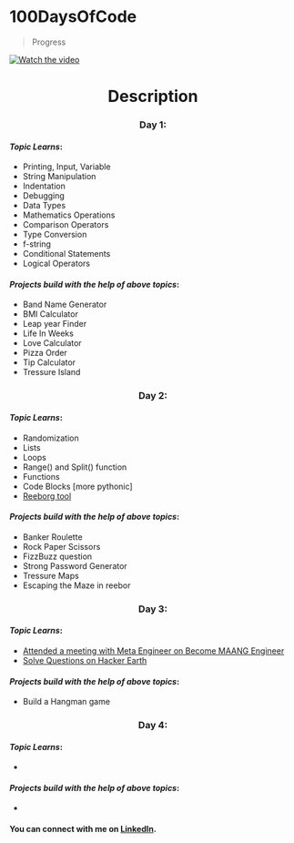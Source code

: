 # 100DaysOfCode
> Progress

[![Watch the video](https://c.tenor.com/bCfpwMjfAi0AAAAC/cat-typing.gif)](https://www.linkedin.com/in/rishabhbaghel)
<h1 align="center"><b>Description</b></h1>

<!-- https://encrypted-tbn0.gstatic.com/images?q=tbn:ANd9GcTVVI9uHla9DIDfQOx5V4cEQy4pla5gd9vkZw&usqp=CAU -->

<h3 align="center"><b>Day 1:</b></h3>

#### <i> **Topic Learns**</i>:
- Printing, Input, Variable
- String Manipulation
- Indentation
- Debugging
- Data Types
- Mathematics Operations
- Comparison Operators
- Type Conversion
- f-string
- Conditional Statements
- Logical Operators

#### <i> **Projects build with the help of above topics**</i>:
- Band Name Generator
- BMI Calculator
- Leap year Finder
- Life In Weeks
- Love Calculator
- Pizza Order 
- Tip Calculator
- Tressure Island

<h3 align="center"><b>Day 2:</b></h3>

#### <i> **Topic Learns**</i>:
- Randomization 
- Lists
- Loops
- Range() and Split() function
- Functions
- Code Blocks [more pythonic]
- [Reeborg tool](https://reeborg.ca/reeborg.html?lang=en&mode=python)

#### <i> **Projects build with the help of above topics**</i>:
- Banker Roulette
- Rock Paper Scissors
- FizzBuzz question
- Strong Password Generator
- Tressure Maps
- Escaping the Maze in reebor

<h3 align="center"><b>Day 3:</b></h3>

#### <i> **Topic Learns**</i>:
- [Attended a meeting with Meta Engineer on Become MAANG Engineer](https://github.com/curiousrishabh/100DaysOfCode/blob/3f546f746d62e99a12026c950e6e498b9b733256/30%20Days%20of%20Python/Day3.md)
- [Solve Questions on Hacker Earth](https://www.hackerrank.com/producer_rb)

#### <i> **Projects build with the help of above topics**</i>:
- Build a Hangman game

<h3 align="center"><b>Day 4:</b></h3>

#### <i> **Topic Learns**</i>:
- 

#### <i> **Projects build with the help of above topics**</i>:

- 

#### You can connect with me on [LinkedIn](https://www.linkedin.com/in/rishabhbaghel/).